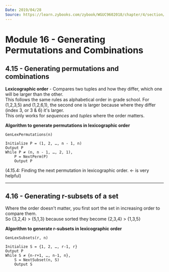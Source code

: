 ```yaml
---
Date: 2019/04/28
Source: https://learn.zybooks.com/zybook/WGUC9602018/chapter/4/section/14
---
```


# Module 16 - Generating Permutations and Combinations

## 4.15 -  Generating permutations and combinations

**Lexicographic order** - Compares two tuples and how they differ, which one will be larger than the other.  
This follows the same rules as alphabetical order in grade school.  For (1,2,3,5) and (1,2,6,1), the second one is larger because where they differ (index 3, or 3 & 6) it's larger.  
This only works for *sequences* and *tuples* where the order matters. 

**Algorithm to generate permutations in lexicographic order**
```
GenLexPermutations(n)

Initialize P = (1, 2, …, n - 1, n)
Output P
While P ≠ (n, n - 1, …, 2, 1),
    P = NextPerm(P)
    Output P
```

(4.15.4: Finding the next permutation in lexicographic order.  <- is very helpful)

---

## 4.16 - Generating r-subsets of a set

Where the order doesn't matter, you first sort the set in increasing order to compare them.  
So {3,2,4} > {5,1,3} because sorted they become {2,3,4} > {1,3,5}  

**Algorithm to generate r-subsets in lexicographic order**
```
GenLexSubsets(r, n)

Initialize S = {1, 2, …, r-1, r}
Output P
While S ≠ {n-r+1, …, n-1, n},
    S = NextSubset(n, S)
    Output S
```
